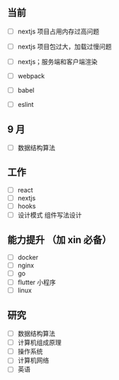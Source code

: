 ## 当前

- [ ] nextjs 项目占用内存过高问题
- [ ] nextjs 项目包过大，加载过慢问题

- [ ] nextjs；服务端和客户端渲染
- [ ] webpack
- [ ] babel
- [ ] eslint

## 9 月

- [ ] 数据结构算法

## 工作

- [ ] react
- [ ] nextjs
- [ ] hooks
- [ ] 设计模式 组件写法设计

## 能力提升 （加 xin 必备）

- [ ] docker
- [ ] nginx
- [ ] go
- [ ] flutter 小程序
- [ ] linux

## 研究

- [ ] 数据结构算法
- [ ] 计算机组成原理
- [ ] 操作系统
- [ ] 计算机网络
- [ ] 英语

<!-- ## nextjs 项目运行时内存占用极大

- [ ] 谷歌性能分析 performance memory
- [ ] 解决项目运行卡顿问题
- [ ] 项目构建相关熟练掌握(webpack babel eslint nextjs vite npm nodemodules)
- [ ] 相关优化出文档笔记 -->
